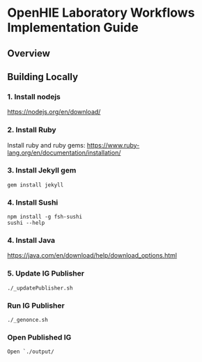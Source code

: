 # OpenHIE Laboratory Workflows Implementation Guide

## Overview


## Building Locally
### 1. Install nodejs
https://nodejs.org/en/download/

### 2. Install Ruby
Install ruby and ruby gems: https://www.ruby-lang.org/en/documentation/installation/

### 3. Install Jekyll gem
    gem install jekyll

### 4. Install Sushi
    npm install -g fsh-sushi
    sushi --help

### 4. Install Java
https://java.com/en/download/help/download_options.html

### 5. Update IG Publisher
    ./_updatePublisher.sh

### Run IG Publisher
    ./_genonce.sh

### Open Published IG
    Open `./output/


